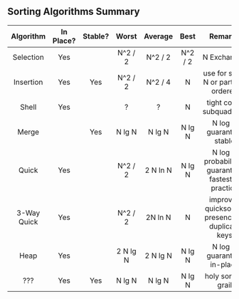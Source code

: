 ## Sorting Algorithms Summary

| Algorithm | In Place? | Stable? | Worst | Average | Best | Remarks
| :------: | :------: | :------: | :------: | :------: | :------: | :------: |
| Selection | Yes |  | N^2 / 2 | N^2 / 2 | N^2 / 2 | N Exchanges
| Insertion | Yes | Yes | N^2 / 2 | N^2 / 4 | N | use for small N or partially ordered
| Shell | Yes |  | ? | ? | N | tight code, subquadratic
| Merge |  | Yes | N lg N | N lg N | N lg N | N log N guarantee, stable
| Quick | Yes | | N^2 / 2 | 2 N ln N | N lg N | N log N probabilistic guarantee, fastest in practice
| 3-Way Quick | Yes | | N^2 / 2 | 2N ln N | N | improves quicksort in presence of duplicate keys
| Heap | Yes | | 2 N lg N | 2 N lg N | N lg N | N log N guarantee, in-place
| ??? | Yes | Yes | N lg N | N lg N | N lg N | holy sorting grail